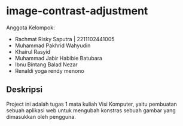 # image-contrast-adjustment
Anggota Kelompok:
- Rachmat Risky Saputra | 2211102441005
- Muhammad Pakhrid Wahyudin
- Khairul Rasyid
- Muhammad Jabir Habibie Batubara
- Ibnu Bintang Balad Nezar
- Renaldi yoga rendy menono

## Deskripsi
Project ini adalah tugas 1 mata kuliah Visi Komputer, yaitu pembuatan sebuah aplikasi web untuk mengubah konstras sebuah gambar yang dimasukkan oleh pengguna.